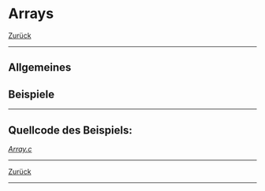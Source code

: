 # Arrays

[Zurück](Agenda.md)

---

## Allgemeines

## Beispiele

---

## Quellcode des Beispiels:

[*Array.c*](../OperatorOverloading/Time.cpp)<br />

---

[Zurück](Agenda.md)

---

